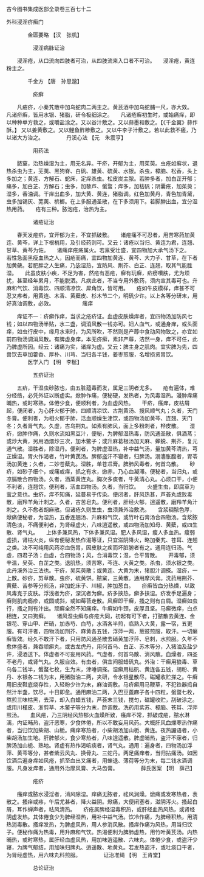 <!-- { "loadSidebar": true } -->
古今图书集成医部全录卷三百七十二

外科浸淫疥癣门

　　　　金匮要略 【汉　张机】

　　　　　浸淫病脉证治

　　浸淫疮，从口流向四肢者可治，从四肢流来入口者不可治。　　浸淫疮，黄连粉主之。

　　　　千金方 【唐　孙思邈】

　　　　　疥癣

　　凡疮疥，小秦艽散中加乌蛇肉二两主之。黄芪酒中加乌蛇脯一尺，亦大效。　　凡诸疥癣，皆用水银、猪脂，研令极细涂之。　　凡诸疮癣初生时，或始痛痒，即以种种单方救之，或嚼盐涂之。又以谷汁敷之。又以蒜墨和敷之。【《千金翼》蒜作酥。】 又以姜黄敷之。又以鲤鱼鲊糁敷之。又以牛李子汁敷之。若以此救不瘥，乃以诸大方治之。
　　　　丹溪心法 【元　朱震亨】

　　　　　用药法

　　脓窠，治热燥湿为主，用无名异。干疥，开郁为主，用茱萸。虫疮如癣状，退热杀虫为主，芜荑、黑狗脊、白矾、雄黄、硫黄、水银。杀虫，樟脑、松香，头上多加之；黄连、方解石、蛇床，定痒杀虫。松皮炭主脓。若肿多者，加白芷开郁；痛多，加白芷、方解石；虫多，加藜芦、螌蝥；痒多，加枯矾；阴囊疮，加茱萸；湿多，香油调。干痒出血多，加大黄、黄连，猪脂调。红色加黄丹，青色加青黛，虫多加锡灰、芜荑、槟榔。在上多服通圣散，在下多须用下。若脚肿出血，宜分湿热用药。　　疮有三种。脓泡疮，治热为主。

　　　　　诸疮证治

　　春天发疮疥，宜开郁为主，不宜抓破敷。　　诸疮痛不可忍者，用苦寒药加黄连、黄芩，详上下根梢用，及引经药则可。又云：诸疮以当归、黄连为君，连翘、甘草、黄芩为佐。　　诸痛痒疮疡属火。若禀受壮盛，宜四物加大承气汤下之。　　若性急面黑瘦血热之人，因疮而痛，宜四物加黄连、黄芩、大力子、甘草，在下者加黄蘗。若肥胖之人生痛，乃毖湿热，宜防风、荆芥、白芷、连翘，取其气能胜湿。　　此虽皮肤小疾，不足为害，然疮有恶疮，癣有玩癣，疥痨囋肤，尤为烦扰，甚至经年累月，不能脱洒。凡病此者，不当专用外敷药，须内宣其毒可也。升麻和气饮、消毒饮、四顺清凉饮、犀角饮，皆可用。　　疮如牛皮模样，痒甚不可忍又疼者，用黄连、木香、黄蘗皮、杉木节二个，明矾少许。以上各等分研末，用好真油调敷，必效。
　　　　　瘙痒

　　痒证不一：疥癣作痒，当求之疮疥证。血虚皮肤燥痒者，宜四物汤加防风七钱；如以四物汤半贴，水二盏，调消风散一钱亦可。妇人血气，或通身痒，或头面痒，如虫行皮中，缘月水来时，为风所吹，不然则是产蓐中食动风物致之，亦宜如前四物汤调消风散。有脾虚身痒，本无疥癣，素非产蓐，洁然一身，痒不可任，此乃脾虚所因。经云：诸痛为实，诸痒为虚。又云：脾主身之肌肉。宜实脾为先，四兽饮去草加藿香、厚朴、川芎、当归各半钱，姜枣煎服，名增损资胃饮。
　　　　医学入门 【明　李梴】

　　　　　五疥证治

　　五疥，干湿虫砂脓也，由五脏蕴毒而发，属足三阴者尤多。　　疮有遍体，难分经络，必凭外证以断虚实。焮肿作痛，便秘硬，发热者，为风毒湿热。漫肿痒痛晡热，或时寒熟，体倦少食，便顺利者，为血虚风热。　　干疥，瘙痒，皮枯屑起，便闭者，为心肝火郁于肺，四顺清凉饮、古荆黄汤、搜风顺气丸；久者，天门冬膏。便利者，为相火郁于肺，活血顺燥生津饮，或四物汤加黄芩、连翘、天门冬；久者肾气丸。久虚，古乌荆丸。如素有肺风，面上多粉刺者，桦皮散。　　湿疥，焮肿作痛，久则水流如黑豆汁，便秘，为脾郁湿热毒，防风通圣散，俱酒蒸；或炒大黄，另用酒煨炒三次，加木鳖子；或升麻葛根汤加天麻、蝉蜕、荆芥，复元通气散。湿胜者，除湿丹。便利者，为脾虚湿热，补中益气汤，量加黄芩清热，芎芷燥湿。胃火作渴者，竹叶黄芪汤。脾郁盗汗不寝者，归脾汤。溺濇胀腹者，胃苓汤加黄连；久者，二妙苍蘗丸。湿胜，单苍朮膏。脾肺风毒者，何首乌散。　　砂疥，如砂子细个，或痛或痒，抓之有水，焮赤，乃心血凝滞。便秘者，当归丸，或凉膈散合四物汤。久者，酒蒸黄连丸。胸次多痰者，牛黄清心丸。心烦口干，小便不利者，连翘饮。便利者，活血四物汤。久者，当归饮。　　火盛生虫，即腐草为萤之意也。虫疥，痒不知痛，延蔓易于传染。便闭者，肝风热甚，芦荟丸或败毒散，磨羚羊角汁刺之。久者，古苦皂丸。便利者，肝经火郁，逍遥散，磨羚羊角汁刺之。久不愈者胡麻散。但诸疮久则生虫，虫须兼外治敷洗。　　含浆稠脓色厚，焮痛便秘者，为湿热，五香连翘汤、升麻和气饮，或竹叶石膏汤合四物汤。含浆脓清色淡，不痛便利者，为肾经虚火，八味逍遥散，或四物汤加知母、黄蘗，或四生散、肾气丸。　　上体多兼风热，下体多兼风湿。肥人多风湿，瘦人多血热。瘦弱虚损，肾枯火炎，纵有便秘发热作渴等证，只宜滋阴降火，略加秦艽、苍耳、连翘之类。决不可纯用风药凉血伤胃，因皮肤之疾而坏脏腑者有之。通用连归汤。气虚，四君子汤；血虚，合四物汤；风，合消毒饮；湿，合平胃散。　　开毒郁，须辛温，吴萸、白芷之类。退肌热，须苦寒，芩连、大黄之类。杀虫，须水银之类。此丹溪外治三法也。干疥，吴茱萸散；或黄连、大黄为末，猪胆汁调搽。湿疥，一上散。砂疥，剪草散。虫疥，硫黄饼。脓窠，三黄散。通用摩风膏。洗药用荆芥、黄蘗、苦参等分煎汤，痒加蛇床子、川椒，肿加葱白。　　疥癣皆血分热燥，以致风毒克于皮肤。浮浅者为疥，深沉者为癣。疥多挟热，癣多挟湿。疥发手足遍身；癣则肌肉瘾疹，或圆或斜，或如莓苔走散。风癣即干癣，搔之则有白屑。湿癣如虫行，搔之则有汁出。顽癣全然不知痛痒。牛癣如牛颈，皮厚且坚。马癣微痒，白点相连，又曰狗癣。　　诸风湿虫癣与疥疮大同，初起有可下者，打脓散去黄连、金银花、穿山甲、芒硝，加赤芍、白芍，水酒各半煎，临熟入大黄，露一宿，五更服。有可汗者，四物汤加荆芥、麻黄各五钱，浮萍一两，葱豉煎服，取汗。一切癞癣皆效。经久不敢汗下者，只用防风通圣散去硝黄加浮萍、皂刺，水煎服。久年不愈体盛者，兼吞顽癣丸，或古龙虎丹，用何首乌、白芷、苏木等分，入猪油及盐少许，浸酒送下。体虚者不可妄用风药。气虚者，何首乌散、消风散。血燥者，四圣不老丹，或肾气丸。久服自效。有虫者，俱宜间服蜡矾丸。外治：干癣用狼毒、草乌各二钱半，螌蝥七枚，生为末，津唾调搽。湿癣用枯矾、黄连各五钱，胡粉、黄丹、水银各二钱为末，用猪脂油二两，夹研，令水银星散尽，磁罐收贮搽之。牛癣用旧皮鞋底烧存性，入轻粉少许为末，麻油调敷。马疥癣用马鞭草，不犯铁器捣自然汁半盏，饮尽，十日即愈。通用麻油二两，入巴豆蓖麻子各十四粒，螌蝥七枚，熬煎三味枯黑，去滓，却入白蜡五钱，芦荟末三钱，搅匀，磁罐收贮，刮破涂之。或用川槿皮、浙剪草、木鳖子等分为末，酢调敷。洗药用紫苏、樟脑、苍耳、浮萍煎汤。　　血风疮，乃三阴经风热郁火血燥所致，瘙痒不常，抓破成疮，脓水淋漓，内证晡热，盗汗恶寒，少食体倦，所以不敢妄用风药。大概肝风血燥寒热作痛者，当归饮加柴胡、山栀。痛痒寒热者，小柴胡汤加山栀、黄连。夜热讝语者，小柴胡汤加生地。肝脾郁火，食少寒热者，八味逍遥散。脾虚晡热，盗汗不寐者，归脾汤加山栀、熟地。肾虚有热作渴咳痰者，肾气丸。通用：遍身者，四物汤加浮萍、黄芩等分，甚者紫云风丸、换骨丸、三蛇丹。两足痛痒者，当归拈痛汤。如因饮酒后遍身痒如风疮，抓至血出又痛者，用蝉退、薄荷等分为末，每二钱水酒调服。凡身发痒者，通用外治摩风膏、大马齿膏。
　　　　薛氏医案 【明　薛己】

　　　　　疮疥

　　瘙痒或脓水浸淫者，消风除湿。痒痛无脓者，祛风润燥。焮痛或发寒热者，表散之。搔痒或疼，午后尤甚者，降火益阴。焮痛，大便闭塞者，滋阴泻火。搔起白屑，耳作蝉声者，祛风清热。　　疥疮属脾经湿毒积热，或肝经血热风热，或肾经阴虚发热。其体倦食少为脾经湿热，用补中益气汤。饮冷作痛，为脾经积热，用清热消毒散。搔痒发热，为脾虚风热，用人参消风散。搔痒作痛为风热，用当归饮子。便秘作痛为热毒，用升麻和气饮。热渴便利为脾肺虚热，用竹叶黄芪汤。内热晡热，或时寒热，属肝经血虚风热，用加味逍遥散、六味丸。体倦少食，或盗汗少寝，为脾气郁结，用加味归脾丸、逍遥散、地黄丸。若发热盗汗，或吐痰口干者，为肾经虚热，用六味丸料煎服。
　　　　证治准绳 【明　王肯堂】

　　　　　总论证治

